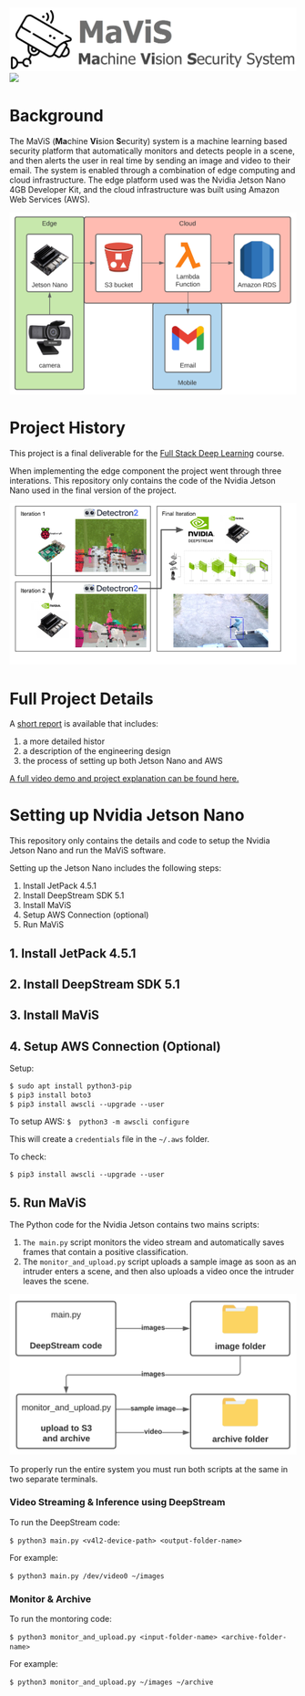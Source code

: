 ![](/media/mavis_logo.png)
![](/media/mavis_demo.gif)

# Background

The MaViS (**Ma**chine **Vi**sion **S**ecurity) system is a machine learning based security platform that automatically monitors and detects people in a scene, and then alerts the user in real time by sending an image and video to their email. The system is enabled through a combination of edge computing and cloud infrastructure. The edge platform used was the Nvidia Jetson Nano 4GB Developer Kit, and the cloud infrastructure was built using Amazon Web Services (AWS).

<img src="/media/overview.png" width=600>

# Project History

This project is a final deliverable for the [Full Stack Deep Learning](https://fullstackdeeplearning.com/) course. 

When implementing the edge component the project went through three interations. This repository only contains the code of the Nvidia Jetson Nano used in the final version of the project.

![](/media/project_history.png)

# Full Project Details

A [short report]() is available that includes:
1. a more detailed histor
2. a description of the engineering design 
3. the process of setting up both Jetson Nano and AWS

[A full video demo and project explanation can be found here.](https://youtu.be/UVe5LXdPUYs) 

# Setting up Nvidia Jetson Nano

This repository only contains the details and code to setup the Nvidia Jetson Nano and run the MaViS software.

Setting up the Jetson Nano includes the following steps:
1. Install JetPack 4.5.1
2. Install DeepStream SDK 5.1
3. Install MaViS
4. Setup AWS Connection (optional)
5. Run MaViS

## 1. Install JetPack 4.5.1

## 2. Install DeepStream SDK 5.1

## 3. Install MaViS

## 4. Setup AWS Connection (Optional)


Setup:

```
$ sudo apt install python3-pip
$ pip3 install boto3
$ pip3 install awscli --upgrade --user
```


To setup AWS:
`$  python3 -m awscli configure`

This will create a `credentials` file in the `~/.aws` folder.


To check:

```
$ pip3 install awscli --upgrade --user
```

## 5. Run MaViS

The Python code for the Nvidia Jetson contains two mains scripts: 
1. `The main.py` script monitors the video stream and automatically saves frames that contain a positive classification. 
2. The `monitor_and_upload.py` script uploads a sample image as soon as an intruder enters a scene, and then also uploads a video once the intruder leaves the scene.

<img src="/media/jetson_code.png" width=600>

To properly run the entire system you must run both scripts at the same in two separate terminals.

### Video Streaming & Inference using DeepStream

To run the DeepStream code:

`$ python3 main.py <v4l2-device-path> <output-folder-name>`

For example:

`$ python3 main.py /dev/video0 ~/images`

### Monitor & Archive

To run the montoring code:

`$ python3 monitor_and_upload.py <input-folder-name> <archive-folder-name>`

For example:

`$ python3 monitor_and_upload.py ~/images ~/archive`

